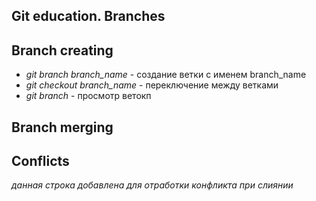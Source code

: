 ## Git education. Branches

## Branch creating

* *git branch branch_name* - создание ветки с именем branch_name
* *git checkout branch_name* - переключение между ветками 
* *git branch* - просмотр ветокп

## Branch merging

## Conflicts

*данная строка добавлена для отработки  конфликта при слиянии*